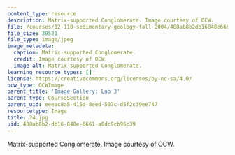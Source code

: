 ```yaml
---
content_type: resource
description: Matrix-supported Conglomerate. Image courtesy of OCW.
file: /courses/12-110-sedimentary-geology-fall-2004/488ab8b2db16848e6661a0dc9cb96c39_24.jpg
file_size: 39521
file_type: image/jpeg
image_metadata:
  caption: Matrix-supported Conglomerate.
  credit: Image courtesy of OCW.
  image-alt: Matrix-supported Conglomerate.
learning_resource_types: []
license: https://creativecommons.org/licenses/by-nc-sa/4.0/
ocw_type: OCWImage
parent_title: 'Image Gallery: Lab 3'
parent_type: CourseSection
parent_uid: eeeac8a5-415d-8eed-507c-d5f2c39ee747
resourcetype: Image
title: 24.jpg
uid: 488ab8b2-db16-848e-6661-a0dc9cb96c39
---
```

Matrix-supported Conglomerate. Image courtesy of OCW.